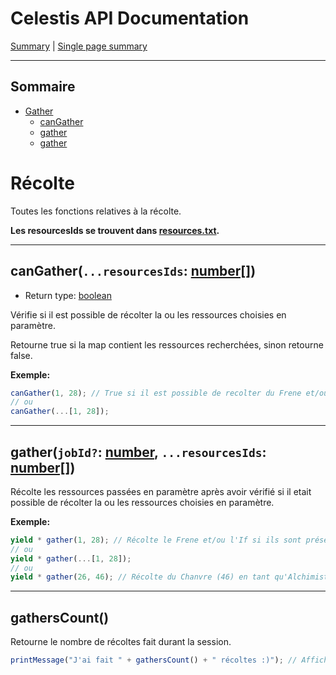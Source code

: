 # Celestis API Documentation

[Summary](README.md) | [Single page summary](singlepage.md)

<hr>

## Sommaire

- [Gather](#fight)
  - [canGather](#gather-can-gather)
  - [gather](#gather-gather)
  - [gather](#gather-gatherscount)

# Récolte

Toutes les fonctions relatives à la récolte.

**Les resourcesIds se trouvent dans [resources.txt](https://docs.Celestis.com/ids/resources.txt).**

<hr>

<h2 id="gather-can-gather">
  canGather(<code>...resourcesIds</code>: <a href="https://developer.mozilla.org/fr-Fr/docs/Web/JavaScript/Reference/Global_Objects/Array">number[]</a>)
</h2>

- Return type: <a href="https://developer.mozilla.org/fr-Fr/docs/Web/JavaScript/Data_structures#Boolean_type">boolean</a>

Vérifie si il est possible de récolter la ou les ressources choisies en paramètre.

Retourne true si la map contient les ressources recherchées, sinon retourne false.

**Exemple:**

```js
canGather(1, 28); // True si il est possible de recolter du Frene et/ou de l'If sur cette map.
// ou
canGather(...[1, 28]);
```

<hr>

<h2 id="gather-gather">
  gather(<code>jobId?</code>: <a href="https://developer.mozilla.org/fr-Fr/docs/Web/JavaScript/Data_structures#Number_type">number</a>, <code>...resourcesIds</code>: <a href="https://developer.mozilla.org/fr-Fr/docs/Web/JavaScript/Reference/Global_Objects/Array">number[]</a>)
</h2>

Récolte les ressources passées en paramètre après avoir vérifié si il etait possible de récolter la ou les ressources choisies en paramètre.

**Exemple:**

```js
yield * gather(1, 28); // Récolte le Frene et/ou l'If si ils sont présents sur la map.
// ou
yield * gather(...[1, 28]);
// ou
yield * gather(26, 46); // Récolte du Chanvre (46) en tant qu'Alchimiste (26)
```

<hr>
<h2 id ="gather-gatherscount">gathersCount()</h2>

Retourne le nombre de récoltes fait durant la session.

```js
printMessage("J'ai fait " + gathersCount() + " récoltes :)"); // Affiche: J'ai fait 10 récoltes :) par exemple
```
